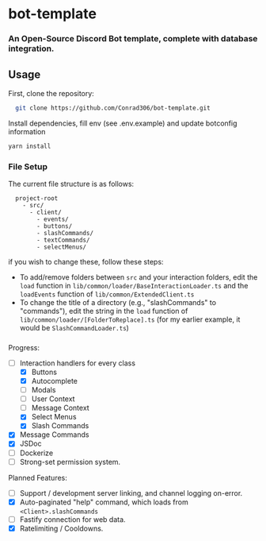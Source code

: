# bot-template

### An Open-Source Discord Bot template, complete with database integration.

## Usage

First, clone the repository:

```bash
  git clone https://github.com/Conrad306/bot-template.git
```

Install dependencies, fill env (see .env.example) and update botconfig information

```bash
yarn install
```

### File Setup

The current file structure is as follows:

```
  project-root
    - src/
      - client/
        - events/
        - buttons/
        - slashCommands/
        - textCommands/
        - selectMenus/

```

if you wish to change these, follow these steps:

- To add/remove folders between `src` and your interaction folders, edit the `load` function in `lib/common/loader/BaseInteractionLoader.ts` and the `loadEvents` function of `lib/common/ExtendedClient.ts`
- To change the title of a directory (e.g., "slashCommands" to "commands"), edit the string in the `load` function of `lib/common/loader/[FolderToReplace].ts` (for my earlier example, it would be `SlashCommandLoader.ts`)

###

Progress:

- [ ] Interaction handlers for every class
  - [x] Buttons
  - [x] Autocomplete
  - [ ] Modals
  - [ ] User Context
  - [ ] Message Context
  - [x] Select Menus
  - [x] Slash Commands
- [x] Message Commands
- [x] JSDoc
- [ ] Dockerize
- [ ] Strong-set permission system.

Planned Features:

- [ ] Support / development server linking, and channel logging on-error.
- [x] Auto-paginated "help" command, which loads from `<Client>.slashCommands`
- [ ] Fastify connection for web data.
- [x] Ratelimiting / Cooldowns.
